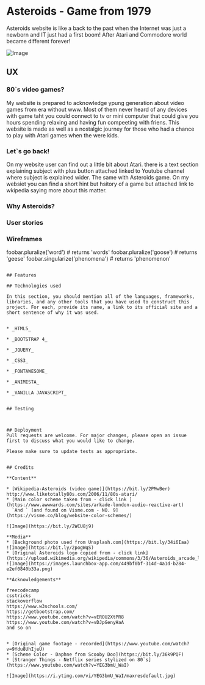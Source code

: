 # Asteroids - Game from 1979

Asteroids website is like a back to the past when the Internet was just a newborn and IT just had a first boom! After Atari and Commodore world became different forever! 

<p><img alt="Image" title="icon" src="assets/Icon-pictures.png" /></p>


## UX

### 80`s video games?
My website is prepared to acknowledge ypung generation about video games from era without www.
Most of them never heard of any devices with game taht you could connect to tv or mini computer that could give you hours spending relaxing and having fun compeeting with friens.
This website is made as well as a nostalgic journey for those who had a chance to play with Atari games when the were kids.

### Let`s go back!

On my website user can find out a little bit about Atari. there is a text section explaining subject with plus button attached linked to Youtube channel where subject is explained wider.
The same with Asteroids game. On my websiet you can find a short hint but hsitory of a game but attached link to wkipedia saying more about this matter.

### Why Asteroids?

### User stories

### Wireframes


foobar.pluralize('word') # returns 'words'
foobar.pluralize('goose') # returns 'geese'
foobar.singularize('phenomena') # returns 'phenomenon'
```

## Features

## Technologies used

In this section, you should mention all of the languages, frameworks, libraries, and any other tools that you have used to construct this project. For each, provide its name, a link to its official site and a short sentence of why it was used.


* _HTML5_

* _BOOTSTRAP 4_

* _JQUERY_

* _CSS3_

* _FONTAWESOME_

* _ANIMISTA_

* _VANILLA JAVASCRIPT_


## Testing



## Deployment
Pull requests are welcome. For major changes, please open an issue first to discuss what you would like to change.

Please make sure to update tests as appropriate.


## Credits

**Content**

* [Wikipedia-Asteroids (video game)](https://bit.ly/2PMwBer)
http://www.liketotally80s.com/2006/11/80s-atari/
* [Main color scheme taken from - click link ](https://www.awwwards.com/sites/arkade-london-audio-reactive-art)
  `And ` [and found on Visme.com - NO. 9](https://visme.co/blog/website-color-schemes/)

![Image](https://bit.ly/2WCU8j9)

**Media**
* [Background photo used from Unsplash.com](https://bit.ly/34i6Iaa)
![Image](https://bit.ly/2pogWqS)
* [Original Asteroids logo copied from - click link](https://upload.wikimedia.org/wikipedia/commons/3/36/Asteroids_arcade_logo.png)
![Image](https://images.launchbox-app.com/449bf0bf-314d-4a1d-b284-e2ef0840b33a.png)

**Acknowledgements**

freecodecamp
csstricks
stackoverflow
https://www.w3schools.com/  
https://getbootstrap.com/   
https://www.youtube.com/watch?v=vEROU2XtPR8
https://www.youtube.com/watch?v=vDJpGenyHaA
and so on 


* [Original game footage - recorded](https://www.youtube.com/watch?v=9Ydu8UhIjeU)
* [Scheme Color - Daphne from Scooby Doo](https://bit.ly/36k9PQF)
* [Stranger Things - Netflix series stylized on 80`s](https://www.youtube.com/watch?v=YEG3bmU_WaI)

![Image](https://i.ytimg.com/vi/YEG3bmU_WaI/maxresdefault.jpg)
